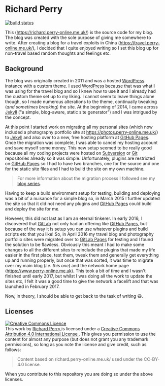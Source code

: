 # Richard Perry

[![build status][bb]][bbl]

This (https://richard.perry-online.me.uk/) is the source code for my blog. The blog was created with
the sole purpose of giving me somewhere to write. After creating a blog for a travel exploits in
China (https://travel.perry-online.me.uk/), I decided that I quite enjoyed writing so I set this
blog up for non-travel based random thoughts and feelings etc.

## Background

The blog was originally created in 2011 and was a hosted [WordPress][] instance with a custom theme.
I used [WordPress][] because that was what I was using for the travel blog and so I knew how to use
it and I already had the custom theme set up to my liking. I cannot seem to leave things alone
though, so I made numerous alterations to the theme, continually tweaking (_and sometimes breaking_)
the site. At the beginning of 2014, I came across [Jekyll][] ("a simple, blog-aware, static site
generator") and I was intrigued by the concept.

At this point I started work on migrating all my personal sites (which now included a photography
portfolio site at https://photos.perry-online.me.uk/) to [Jekyll][] and also over to a new, free
hosting platform at [GitHub Pages][ghp]. Once the migration was complete, I was able to cancel my
hosting account and save myself some money. This new setup seemed to be really good because all my
coding projects were hosted on [Subversion][] or [Git][] repositories already so it was simple.
Unfortunately, plugins are restricted on [GitHub Pages][ghp] so I had to have two branches, one for
the source and one for the static site files and I had to build the site on my own machine.

> For more information about the migration process I followed see my [blog series][bs].

Having to keep a build environment setup for testing, building and deploying was a bit of a nuisance
for a simple blog so, in March 2015 I further updated the site so that it did not need any plugins
and [GitHub Pages][ghp] could build and deploy the site for me.

However, this did not last as I am an eternal tinkerer. In early 2016, I discovered that
[GitLab][gl] not only had an offering like [GitHub Pages][ghp], but because of the way it is setup
you can use whatever plugins and build scripts etc that you like! So, in April 2016 my travel blog
and photography portfolio sites were migrated over to [GitLab Pages][glp] for testing and I found
the solution to be flawless. Obviously this meant I had to make some changes to all the different
sites to reinclude the plugins that made my life easier in the first place, test them, tweak them
and generally get everything up and running properly, but once that was sorted, it was time to 
migrate over my main blog (_i.e. this one_) and the network home page
(https://www.perry-online.me.uk). This took a bit of time and I wasn't finished until early 2017,
but whilst I was doing all the work to update the sites etc, I felt it was a good time to give the
network a facelift and that was launched in February 2017.

Now, in theory, I should be able to get back to the task of writing :smiley:.

## Licenses

<a rel="license" href="http://creativecommons.org/licenses/by/4.0/">
<img alt="Creative Commons Licence" style="border-width:0" src="https://i.creativecommons.org/l/by/4.0/88x31.png" />
</a>
<br />This work by 
<a xmlns:cc="http://creativecommons.org/ns#" href="https://richard.perry-online.me.uk/" property="cc:attributionName" rel="cc:attributionURL">
Richard Perry
</a> 
is licensed under a 
<a rel="license" href="http://creativecommons.org/licenses/by/4.0/">
Creative Commons Attribution 4.0 International License
</a>.
This gives you permission to use the content for almost any purpose (but does not grant you any
trademark permissions), so long as you note the license and give credit, such as follows:

> Content based on richard.perry-online.me.uk/ used under the CC-BY-4.0 license.

When you contribute to this repository you are doing so under the above licenses.

[bbl]: https://gitlab.com/richardp2/richardp2.github.io/commits/pages "Build Status"
[bb]: https://gitlab.com/richardp2/richardp2.github.io/badges/pages/build.svg
[WordPress]: https://wordpress.org/ "WordPress &#8250; Blog Tool, Publishing Platform, and CMS"
[Jekyll]: https://jekyllrb.com/ "Jekyll &bull; Simple, blog-aware, static sites"
[gh]: https://github.com/ "GitHub"
[ghp]: https://pages.github.com/ "GitHub Pages"
[gl]: https://gitlab.com/ "GitLab"
[glp]: https://pages.gitlab.io "GitLab Pages"
[bs]: https://richard.perry-online.me.uk/series/jekyll/ "Series: Migrating to Jekyll | Richard Perry"
[bl]: https://richard.perry-online.me.uk/ "Richard Perry | Just another blog about nothing"
[Subversion]: https://subversion.apache.org/
[Git]: https://git-scm.com/